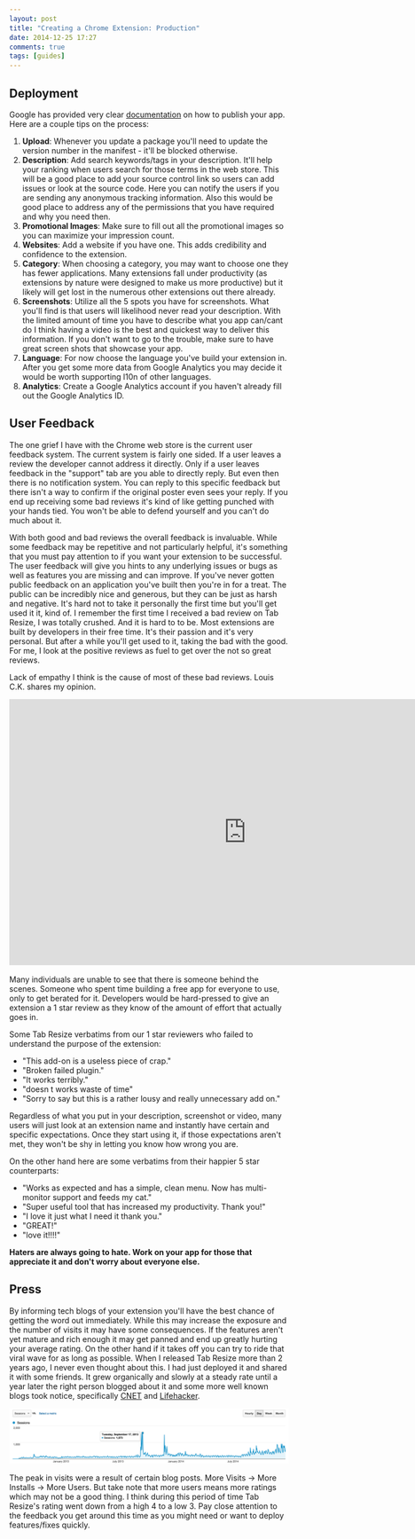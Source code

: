 ```yaml
---
layout: post
title: "Creating a Chrome Extension: Production"
date: 2014-12-25 17:27
comments: true
tags: [guides]
---
```


## Deployment

Google has provided very clear [documentation][1] on how to publish your app. Here are a couple tips on the process:

1. <strong>Upload</strong>: Whenever you update a package you'll need to update the version number in the manifest - it'll be blocked otherwise.
2. <strong>Description</strong>: Add search keywords/tags in your description. It'll help your ranking when users search for those terms in the web store. This will be a good place to add your source control link so users can add issues or look at the source code. Here you can notify the users if you are sending any anonymous tracking information. Also this would be good place to address any of the permissions that you have required and why you need then.
3. <strong>Promotional Images</strong>: Make sure to fill out all the promotional images so you can maximize your impression count.
4. <strong>Websites</strong>: Add a website if you have one. This adds credibility and confidence to the extension.
5. <strong>Category</strong>: When choosing a category, you may want to choose one they has fewer applications. Many extensions fall under productivity (as extensions by nature were designed to make us more productive) but it likely will get lost in the numerous other extensions out there already.
6. <strong>Screenshots</strong>: Utilize all the 5 spots you have for screenshots. What you'll find is that users will likelihood never read your description. With the limited amount of time you have to describe what you app can/cant do I think having a video is the best and quickest way to deliver this information. If you don't want to go to the trouble, make sure to have great screen shots that showcase your app.
7. <strong>Language</strong>: For now choose the language you've build your extension in. After you get some more data from Google Analytics you may decide it would be worth supporting l10n of other languages.
8. <strong>Analytics</strong>: Create a Google Analytics account if you haven't already fill out the Google Analytics ID.

## User Feedback

The one grief I have with the Chrome web store is the current user feedback system. The current system is fairly one sided. If a user leaves a review the developer cannot address it directly. Only if a user leaves feedback in the "support" tab are you able to directly reply. But even then there is no notification system. You can reply to this specific feedback but there isn't a way to confirm if the original poster even sees your reply. If you end up receiving some bad reviews it's kind of like getting punched with your hands tied. You won't be able to defend yourself and you can't do much about it.

With both good and bad reviews the overall feedback is invaluable. While some feedback may be repetitive and not particularly helpful, it's something that you must pay attention to if you want your extension to be successful. The user feedback will give you hints to any underlying issues or bugs as well as features you are missing and can improve. If you've never gotten public feedback on an application you've built then you're in for a treat. The public can be incredibly nice and generous, but they can be just as harsh and negative. It's hard not to take it personally the first time but you'll get used it it, kind of. I remember the first time I received a bad review on Tab Resize, I was totally crushed. And it is hard to to be. Most extensions are built by developers in their free time. It's their passion and it's very personal. But after a while you'll get used to it, taking the bad with the good. For me, I look at the positive reviews as fuel to get over the not so great reviews.

Lack of empathy I think is the cause of most of these bad reviews. Louis C.K. shares my opinion.

<iframe width="853" height="480" src="http://www.youtube.com/embed/5HbYScltf1c?" frameborder="0" allowfullscreen></iframe>

 Many individuals are unable to see that there is someone behind the scenes. Someone who spent time building a free app for everyone to use, only to get berated for it. Developers would be hard-pressed to give an extension a 1 star review as they know of the amount of effort that actually goes in.

Some Tab Resize verbatims from our 1 star reviewers who failed to understand the purpose of the extension:

- "This add-on is a useless piece of crap."
- "Broken failed plugin."
- "It works terribly."
- "doesn t works waste of time"
- "Sorry to say but this is a rather lousy and really unnecessary add on."

Regardless of what you put in your description, screenshot or video, many users will just look at an extension name and instantly have certain and specific expectations. Once they start using it, if those expectations aren't met, they won't be shy in letting you know how wrong you are.

On the other hand here are some verbatims from their happier 5 star counterparts:

- "Works as expected and has a simple, clean menu. Now has multi-monitor support and feeds my cat."
- "Super useful tool that has increased my productivity. Thank you!"
- "I love it just what I need it thank you."
- "GREAT!"
- "love it!!!!"

<strong>Haters are always going to hate. Work on your app for those that appreciate it and don't worry about everyone else.</strong>

## Press

By informing tech blogs of your extension you'll have the best chance of getting the word out immediately. While this may increase the exposure and the number of visits it may have some consequences. If the features aren't yet mature and rich enough it may get panned and end up greatly hurting your average rating. On the other hand if it takes off you can try to ride that viral wave for as long as possible. When I released Tab Resize more than 2 years ago, I never even thought about this. I had just deployed it and shared it with some friends. It grew organically and slowly at a steady rate until a year later the right person blogged about it and some more well known blogs took notice, specifically [CNET][4] and [Lifehacker][3].

![Chrome Store Sessions](/assets/img/chromeStoreSessions.png)

The peak in visits were a result of certain blog posts. More Visits -> More Installs -> More Users. But take note that more users means more ratings which may not be a good thing. I think during this period of time Tab Resize's rating went down from a high 4 to a low 3. Pay close attention to the feedback you get around this time as you might need or want to deploy features/fixes quickly.

[1]: https://developer.chrome.com/webstore/publish "documentation"
[2]: https://www.youtube.com/watch?v=5HbYScltf1c "Louis CK on cell phones"
[3]: http://lifehacker.com/tab-resize-automatically-organizes-tabs-into-preset-lay-1306865451 "Lifehacker - tab resize"
[4]: http://www.cnet.com/how-to/split-chrome-tabs-into-multiwindow-preset-layouts-with-tab-resize "CNET - tab resize"